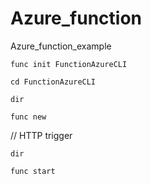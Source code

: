 # Azure_function
Azure_function_example

```    
func init FunctionAzureCLI
``` 

``` 
cd FunctionAzureCLI
``` 

```
dir
```

```
func new
```
 // HTTP trigger

```
dir
```

```
func start
```

